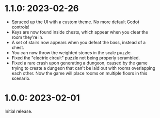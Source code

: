 # 1.1.0: 2023-02-26
* Spruced up the UI with a custom theme.  No more default Godot controls!
* Keys are now found inside chests, which appear when you clear the room they're in.
* A set of stairs now appears when you defeat the boss, instead of a chest.
* You can now throw the weighted stones in the scale puzzle.
* Fixed the "electric circuit" puzzle not being properly scrambled.
* Fixed a rare crash upon generating a dungeon, caused by the game trying to
    create a dungeon that can't be laid out with rooms overlapping each other.
    Now the game will place rooms on multiple floors in this scenario.

# 1.0.0: 2023-02-01
Initial release.